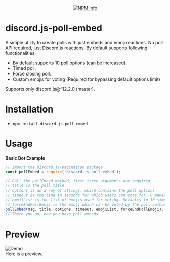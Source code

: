 <div align="center">
  <p>
    <a href="https://nodei.co/npm/discord.js-poll-embed
/"><img src="https://nodei.co/npm/discord.js-poll-embed.png?downloads=true&stars=true" alt="NPM info" /></a>
  </p>
</div>


# discord.js-poll-embed
A simple utility to create polls with just embeds and emoji reactions. No poll API required, just Discord.js reactions. By default supports following functionalities,
* By default supports 10 poll options (can be increased).
* Timed poll.
* Force closing poll.
* Custom emojis for voting (Required for bypassing default options limit)

Supports only discord.js@^12.2.0 (master).
# Installation
* `npm install discord.js-poll-embed`

# Usage
__Basic Bot Example__
```js
// Import the discord.js-pagination package
const pollEmbed = require('discord.js-poll-embed');

// Call the pollEmbed method, first three arguments are required
// title is the poll title
// options is an array of strings, which contains the poll options
// timeout is the time in seconds for which users can vote for. 0 makes it infinite and default value is 30 seconds
// emojiList is the list of emojis used for voting. Defaults to 10 simple digit emojis. Which also limits the no of options you can give by default to 10. While using custom emojis be careful that discord doesnt support some emojis.
// forceEndPollEmoji is the emoji which can be voted by the poll author to force close voting. Default value is a green check box.
pollEmbed(msg, title, options, timeout, emojiList, forceEndPollEmoji);
// There you go, now you have poll embeds
```
# Preview
![Demo](https://raw.githubusercontent.com/saanuregh/discord.js-poll-embed/master/demo.png)  
Here is a preview.
